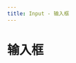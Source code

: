 ```yaml
---
title: Input - 输入框
---
```

# 输入框

<ClientOnly>
<template>
<Container title="类型">
<template #list>

    222
    <g-button>按钮</g-button>

</template>
<template #code>

  ```vue
  
  ```
</template>
</Container>
</template>
</ClientOnly>

